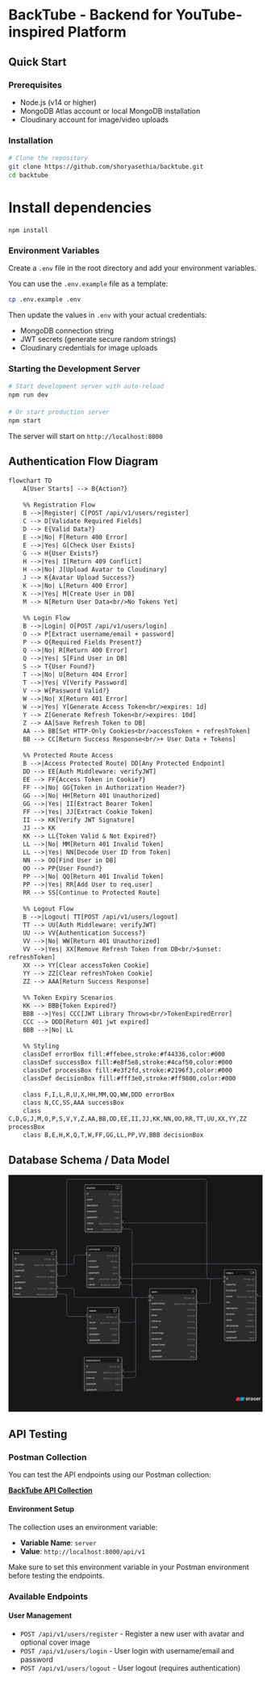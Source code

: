 # BackTube - Backend for YouTube-inspired Platform

## Quick Start

### Prerequisites
- Node.js (v14 or higher)
- MongoDB Atlas account or local MongoDB installation
- Cloudinary account for image/video uploads

### Installation
```bash
# Clone the repository
git clone https://github.com/shoryasethia/backtube.git
cd backtube
```
# Install dependencies
```
npm install
```
### Environment Variables
Create a `.env` file in the root directory and add your environment variables. 

You can use the `.env.example` file as a template:
```bash
cp .env.example .env
```

Then update the values in `.env` with your actual credentials:
- MongoDB connection string
- JWT secrets (generate secure random strings)
- Cloudinary credentials for image uploads

### Starting the Development Server
```bash
# Start development server with auto-reload
npm run dev

# Or start production server
npm start
```

The server will start on `http://localhost:8000`

## Authentication Flow Diagram

```mermaid
flowchart TD
    A[User Starts] --> B{Action?}
    
    %% Registration Flow
    B -->|Register| C[POST /api/v1/users/register]
    C --> D[Validate Required Fields]
    D --> E{Valid Data?}
    E -->|No| F[Return 400 Error]
    E -->|Yes| G[Check User Exists]
    G --> H{User Exists?}
    H -->|Yes| I[Return 409 Conflict]
    H -->|No| J[Upload Avatar to Cloudinary]
    J --> K{Avatar Upload Success?}
    K -->|No| L[Return 400 Error]
    K -->|Yes| M[Create User in DB]
    M --> N[Return User Data<br/>No Tokens Yet]
    
    %% Login Flow
    B -->|Login| O[POST /api/v1/users/login]
    O --> P[Extract username/email + password]
    P --> Q{Required Fields Present?}
    Q -->|No| R[Return 400 Error]
    Q -->|Yes| S[Find User in DB]
    S --> T{User Found?}
    T -->|No| U[Return 404 Error]
    T -->|Yes| V[Verify Password]
    V --> W{Password Valid?}
    W -->|No| X[Return 401 Error]
    W -->|Yes| Y[Generate Access Token<br/>expires: 1d]
    Y --> Z[Generate Refresh Token<br/>expires: 10d]
    Z --> AA[Save Refresh Token to DB]
    AA --> BB[Set HTTP-Only Cookies<br/>accessToken + refreshToken]
    BB --> CC[Return Success Response<br/>+ User Data + Tokens]
    
    %% Protected Route Access
    B -->|Access Protected Route| DD[Any Protected Endpoint]
    DD --> EE[Auth Middleware: verifyJWT]
    EE --> FF{Access Token in Cookie?}
    FF -->|No| GG{Token in Authorization Header?}
    GG -->|No| HH[Return 401 Unauthorized]
    GG -->|Yes| II[Extract Bearer Token]
    FF -->|Yes| JJ[Extract Cookie Token]
    II --> KK[Verify JWT Signature]
    JJ --> KK
    KK --> LL{Token Valid & Not Expired?}
    LL -->|No| MM[Return 401 Invalid Token]
    LL -->|Yes| NN[Decode User ID from Token]
    NN --> OO[Find User in DB]
    OO --> PP{User Found?}
    PP -->|No| QQ[Return 401 Invalid Token]
    PP -->|Yes| RR[Add User to req.user]
    RR --> SS[Continue to Protected Route]
    
    %% Logout Flow
    B -->|Logout| TT[POST /api/v1/users/logout]
    TT --> UU[Auth Middleware: verifyJWT]
    UU --> VV{Authentication Success?}
    VV -->|No| WW[Return 401 Unauthorized]
    VV -->|Yes| XX[Remove Refresh Token from DB<br/>$unset: refreshToken]
    XX --> YY[Clear accessToken Cookie]
    YY --> ZZ[Clear refreshToken Cookie]
    ZZ --> AAA[Return Success Response]
    
    %% Token Expiry Scenarios
    KK --> BBB{Token Expired?}
    BBB -->|Yes| CCC[JWT Library Throws<br/>TokenExpiredError]
    CCC --> DDD[Return 401 jwt expired]
    BBB -->|No| LL
    
    %% Styling
    classDef errorBox fill:#ffebee,stroke:#f44336,color:#000
    classDef successBox fill:#e8f5e8,stroke:#4caf50,color:#000
    classDef processBox fill:#e3f2fd,stroke:#2196f3,color:#000
    classDef decisionBox fill:#fff3e0,stroke:#ff9800,color:#000
    
    class F,I,L,R,U,X,HH,MM,QQ,WW,DDD errorBox
    class N,CC,SS,AAA successBox
    class C,D,G,J,M,O,P,S,V,Y,Z,AA,BB,DD,EE,II,JJ,KK,NN,OO,RR,TT,UU,XX,YY,ZZ processBox
    class B,E,H,K,Q,T,W,FF,GG,LL,PP,VV,BBB decisionBox
```

## Database Schema / Data Model

![Data Model](src/data-model/data-model.png)

## API Testing

### Postman Collection
You can test the API endpoints using our Postman collection:

**[BackTube API Collection](https://shoryasethia.postman.co/workspace/Shorya-Sethia's-Workspace~2988e049-8a94-4224-8f3b-baf9295c8093/collection/45179578-ef61529f-1127-4054-95bd-6102984a03d8?action=share&creator=45179578&active-environment=45179578-1756074b-0697-45b4-acd1-03fd72d67ace)**

#### Environment Setup
The collection uses an environment variable:
- **Variable Name**: `server`
- **Value**: `http://localhost:8000/api/v1`

Make sure to set this environment variable in your Postman environment before testing the endpoints.


### Available Endpoints

#### User Management
- `POST /api/v1/users/register` - Register a new user with avatar and optional cover image
- `POST /api/v1/users/login` - User login with username/email and password
- `POST /api/v1/users/logout` - User logout (requires authentication)
